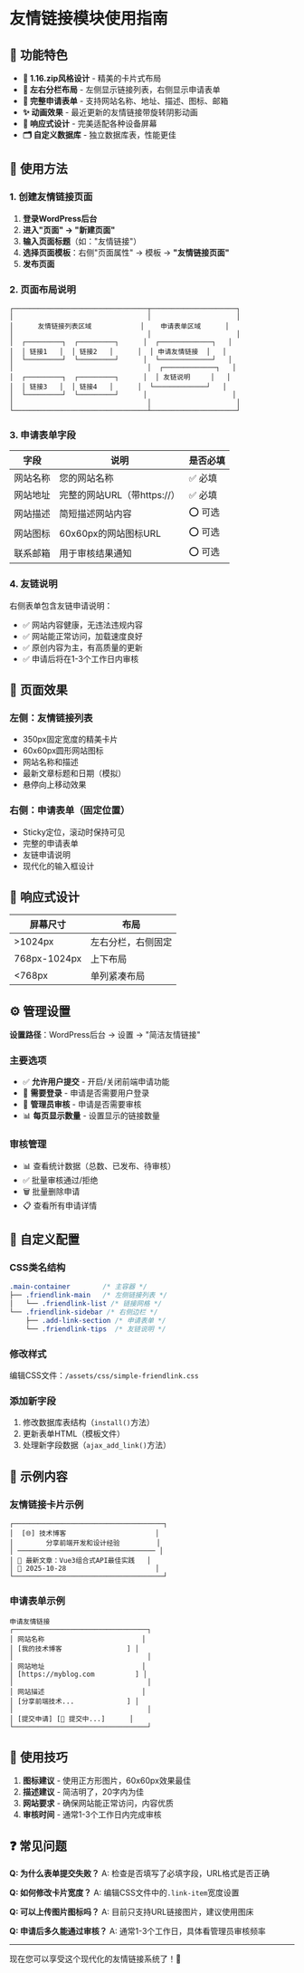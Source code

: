 # 友情链接模块使用指南

## 🎯 功能特色

- **🎨 1.16.zip风格设计** - 精美的卡片式布局
- **📱 左右分栏布局** - 左侧显示链接列表，右侧显示申请表单
- **🔧 完整申请表单** - 支持网站名称、地址、描述、图标、邮箱
- **✨ 动画效果** - 最近更新的友情链接带旋转阴影动画
- **📱 响应式设计** - 完美适配各种设备屏幕
- **🗂️ 自定义数据库** - 独立数据库表，性能更佳

## 🚀 使用方法

### 1. 创建友情链接页面

1. **登录WordPress后台**
2. **进入"页面" → "新建页面"**
3. **输入页面标题**（如："友情链接"）
4. **选择页面模板**：右侧"页面属性" → 模板 → **"友情链接页面"**
5. **发布页面**

### 2. 页面布局说明

```
┌─────────────────────────────────┬─────────────────────┐
│                                 │                     │
│      友情链接列表区域            │    申请表单区域      │
│                                 │                     │
│  ┌─────────┐  ┌─────────┐      │  ┌─────────────┐   │
│  │ 链接1   │  │ 链接2   │      │  │ 申请友情链接  │   │
│  └─────────┘  └─────────┘      │  └─────────────┘   │
│                                 │  ┌─────────────┐   │
│  ┌─────────┐  ┌─────────┐      │  │ 友链说明     │   │
│  │ 链接3   │  │ 链接4   │      │  └─────────────┘   │
│  └─────────┘  └─────────┘      │                     │
│                                 │                     │
└─────────────────────────────────┴─────────────────────┘
```

### 3. 申请表单字段

| 字段 | 说明 | 是否必填 |
|------|------|----------|
| 网站名称 | 您的网站名称 | ✅ 必填 |
| 网站地址 | 完整的网站URL（带https://） | ✅ 必填 |
| 网站描述 | 简短描述网站内容 | ⭕ 可选 |
| 网站图标 | 60x60px的网站图标URL | ⭕ 可选 |
| 联系邮箱 | 用于审核结果通知 | ⭕ 可选 |

### 4. 友链说明

右侧表单包含友链申请说明：
- ✅ 网站内容健康，无违法违规内容
- ✅ 网站能正常访问，加载速度良好
- ✅ 原创内容为主，有高质量的更新
- ✅ 申请后将在1-3个工作日内审核

## 🎨 页面效果

### 左侧：友情链接列表
- 350px固定宽度的精美卡片
- 60x60px圆形网站图标
- 网站名称和描述
- 最新文章标题和日期（模拟）
- 悬停向上移动效果

### 右侧：申请表单（固定位置）
- Sticky定位，滚动时保持可见
- 完整的申请表单
- 友链申请说明
- 现代化的输入框设计

## 📱 响应式设计

| 屏幕尺寸 | 布局 |
|----------|------|
| >1024px | 左右分栏，右侧固定 |
| 768px-1024px | 上下布局 |
| <768px | 单列紧凑布局 |

## ⚙️ 管理设置

**设置路径**：WordPress后台 → 设置 → "简洁友情链接"

### 主要选项
- ✅ **允许用户提交** - 开启/关闭前端申请功能
- 🔐 **需要登录** - 申请是否需要用户登录
- 👀 **管理员审核** - 申请是否需要审核
- 📊 **每页显示数量** - 设置显示的链接数量

### 审核管理
- 📊 查看统计数据（总数、已发布、待审核）
- ✅ 批量审核通过/拒绝
- 🗑️ 批量删除申请
- 📋 查看所有申请详情

## 🔧 自定义配置

### CSS类名结构
```css
.main-container        /* 主容器 */
├── .friendlink-main   /* 左侧链接列表 */
│   └── .friendlink-list /* 链接网格 */
└── .friendlink-sidebar /* 右侧边栏 */
    ├── .add-link-section /* 申请表单 */
    └── .friendlink-tips  /* 友链说明 */
```

### 修改样式
编辑CSS文件：`/assets/css/simple-friendlink.css`

### 添加新字段
1. 修改数据库表结构（`install()`方法）
2. 更新表单HTML（模板文件）
3. 处理新字段数据（`ajax_add_link()`方法）

## 📝 示例内容

### 友情链接卡片示例
```
┌─────────────────────────────────────┐
│  [🌐] 技术博客                      │
│        分享前端开发和设计经验         │
│ ────────────────────────────────── │
│ 📄 最新文章：Vue3组合式API最佳实践   │
│ 📅 2025-10-28                      │
└─────────────────────────────────────┘
```

### 申请表单示例
```
申请友情链接
┌─────────────────────────────────┐
│ 网站名称                        │
│ [我的技术博客                ] │
│                                 │
│ 网站地址                        │
│ [https://myblog.com          ] │
│                                 │
│ 网站描述                        │
│ [分享前端技术...             ] │
│                                 │
│ [提交申请] [🔄 提交中...]      │
└─────────────────────────────────┘
```

## 🎯 使用技巧

1. **图标建议** - 使用正方形图片，60x60px效果最佳
2. **描述建议** - 简洁明了，20字内为佳
3. **网站要求** - 确保网站能正常访问，内容优质
4. **审核时间** - 通常1-3个工作日内完成审核

## ❓ 常见问题

**Q: 为什么表单提交失败？**
A: 检查是否填写了必填字段，URL格式是否正确

**Q: 如何修改卡片宽度？**
A: 编辑CSS文件中的`.link-item`宽度设置

**Q: 可以上传图片图标吗？**
A: 目前只支持URL链接图片，建议使用图床

**Q: 申请后多久能通过审核？**
A: 通常1-3个工作日，具体看管理员审核频率

---

现在您可以享受这个现代化的友情链接系统了！🎉